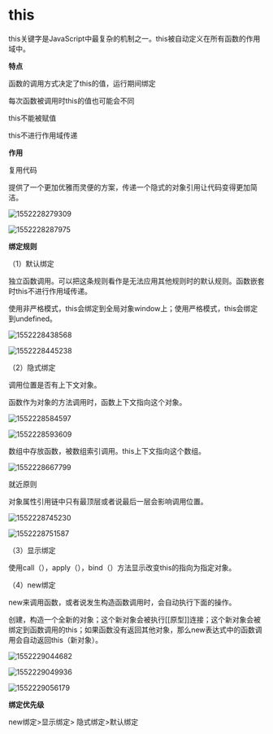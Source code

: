 # this #

this关键字是JavaScript中最复杂的机制之一。this被自动定义在所有函数的作用域中。

**特点**

函数的调用方式决定了this的值，运行期间绑定

每次函数被调用时this的值也可能会不同

this不能被赋值

this不进行作用域传递

**作用**

复用代码

提供了一个更加优雅而灵便的方案，传递一个隐式的对象引用让代码变得更加简洁。

![1552228279309](C:\Users\asus\AppData\Roaming\Typora\typora-user-images\1552228279309.png)

![1552228287975](C:\Users\asus\AppData\Roaming\Typora\typora-user-images\1552228287975.png)

**绑定规则**

（1）默认绑定

独立函数调用。可以把这条规则看作是无法应用其他规则时的默认规则。函数嵌套时this不进行作用域传递。

使用非严格模式，this会绑定到全局对象window上；使用严格模式，this会绑定到undefined。

![1552228438568](C:\Users\asus\AppData\Roaming\Typora\typora-user-images\1552228438568.png)

![1552228445238](C:\Users\asus\AppData\Roaming\Typora\typora-user-images\1552228445238.png)

（2）隐式绑定

调用位置是否有上下文对象。

函数作为对象的方法调用时，函数上下文指向这个对象。

![1552228584597](C:\Users\asus\AppData\Roaming\Typora\typora-user-images\1552228584597.png)

![1552228593609](C:\Users\asus\AppData\Roaming\Typora\typora-user-images\1552228593609.png)

数组中存放函数，被数组索引调用。this上下文指向这个数组。

![1552228667799](C:\Users\asus\AppData\Roaming\Typora\typora-user-images\1552228667799.png)

就近原则

对象属性引用链中只有最顶层或者说最后一层会影响调用位置。

![1552228745230](C:\Users\asus\AppData\Roaming\Typora\typora-user-images\1552228745230.png)

![1552228751587](C:\Users\asus\AppData\Roaming\Typora\typora-user-images\1552228751587.png)

（3）显示绑定

使用call（），apply（），bind（）方法显示改变this的指向为指定对象。

（4）new绑定

new来调用函数，或者说发生构造函数调用时，会自动执行下面的操作。

创建，构造一个全新的对象；这个新对象会被执行[[原型]]连接；这个新对象会被绑定到函数调用的this；如果函数没有返回其他对象，那么new表达式中的函数调用会自动返回this（新对象）。

![1552229044682](C:\Users\asus\AppData\Roaming\Typora\typora-user-images\1552229044682.png)

![1552229049936](C:\Users\asus\AppData\Roaming\Typora\typora-user-images\1552229049936.png)

![1552229056179](C:\Users\asus\AppData\Roaming\Typora\typora-user-images\1552229056179.png)

**绑定优先级**

new绑定>显示绑定> 隐式绑定>默认绑定